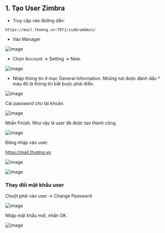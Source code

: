 ## 1. Tạo User Zimbra

- Truy cập vào đường dẫn:

```
https://mail.thương.vn:7071/zimbraAdmin/
```

- Vào Manager

![image](https://user-images.githubusercontent.com/111716161/193189376-3279d608-7d34-4ed1-a609-2eb7baf1f855.png)

- Chọn Account -> Setting -> New.

![image](https://user-images.githubusercontent.com/111716161/193189807-fdb004a5-97e4-4e5e-90a7-3f6117578df0.png)

- Nhập thông tin ở mục General Information. Những nơi được đánh dấu * màu đỏ là thông tin bắt buộc phải điền. 

![image](https://user-images.githubusercontent.com/111716161/193190018-5bcf0f76-3f93-4131-a89b-4c46e36f8564.png)

Cài password cho tài khoản.

![image](https://user-images.githubusercontent.com/111716161/193190352-61d8a5e9-28f1-4a13-b813-d62340293a44.png)

Nhấn Finish. Như vậy là user đã được tạo thành công.

![image](https://user-images.githubusercontent.com/111716161/193190400-1b9803e6-5cd0-4896-bb1c-fb8560063ab7.png)

Đăng nhập vào user.

https://mail.thương.vn

![image](https://user-images.githubusercontent.com/111716161/193190712-785577c2-b23f-48b3-8a52-f4dc7bb4dba8.png)

![image](https://user-images.githubusercontent.com/111716161/193190895-a20d3bc4-09f6-4ba3-bd4a-8959040f354f.png)

### Thay đổi mật khẩu user

Chuột phải vào user -> Change Password

![image](https://user-images.githubusercontent.com/111716161/193193028-ade7795c-81b1-4bce-9f86-b53731e2d010.png)

Nhập mật khẩu mới, nhấn OK.

![image](https://user-images.githubusercontent.com/111716161/193193067-4afe424e-6bbb-4743-bdbe-f661c49392c0.png)



